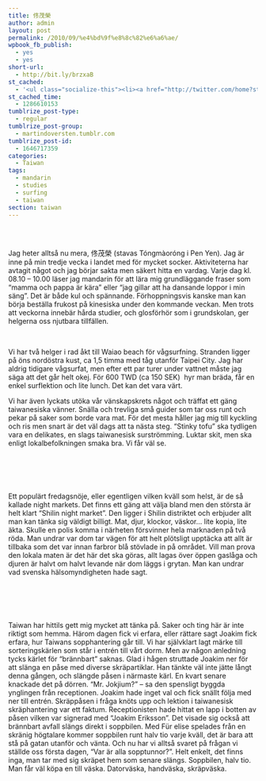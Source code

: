 ```yaml
---
title: 佟茂榮
author: admin
layout: post
permalink: /2010/09/%e4%bd%9f%e8%8c%82%e6%a6%ae/
wpbook_fb_publish:
  - yes
  - yes
short-url:
  - http://bit.ly/brzxaB
st_cached:
  - '<ul class="socialize-this"><li><a href="http://twitter.com/home?status=Currently Reading http%3A%2F%2Fwww.doversten.nu%2Fblog%2F%3Fp%3D96"  target="_blank"><img src="http://www.doversten.nu/blog/wp-content/plugins/socialize-this/widgets/social-sketches/twitter.png" width="48px" height="48px" alt="Twitter" title="Twitter" /></a></li><li><a href="http://www.facebook.com/sharer.php?u=http%3A%2F%2Fwww.doversten.nu%2Fblog%2F%3Fp%3D96&t=%E4%BD%9F%E8%8C%82%E6%A6%AE" target="_blank"><img src="http://www.doversten.nu/blog/wp-content/plugins/socialize-this/widgets/social-sketches/facebook.png" width="48px" height="48px" alt="Facebook" title="Facebook" /></a></li><li><a href="http://del.icio.us/submit?url=http%3A%2F%2Fwww.doversten.nu%2Fblog%2F%3Fp%3D96&title=%E4%BD%9F%E8%8C%82%E6%A6%AE" target="_blank"><img src="http://www.doversten.nu/blog/wp-content/plugins/socialize-this/widgets/social-sketches/delicious.png" width="48px" height="48px" alt="Delicious" title="Delicious" /></a></li><li><a href="http://digg.com/submit?phase=2&url=http%3A%2F%2Fwww.doversten.nu%2Fblog%2F%3Fp%3D96" target="_blank"><img src="http://www.doversten.nu/blog/wp-content/plugins/socialize-this/widgets/social-sketches/digg.png" width="48px" height="48px" alt="Digg" title="Digg" /></a></li><li><a href="http://www.stumbleupon.com/submit?url=http%3A%2F%2Fwww.doversten.nu%2Fblog%2F%3Fp%3D96&title=%E4%BD%9F%E8%8C%82%E6%A6%AE" target="_blank"><img src="http://www.doversten.nu/blog/wp-content/plugins/socialize-this/widgets/social-sketches/stumbleupon.png" width="48px" height="48px" alt="StumbleUpon" title="StumbleUpon" /></a></li><li><a href="http://www.google.com/bookmarks/mark?op=add&bkmk=http%3A%2F%2Fwww.doversten.nu%2Fblog%2F%3Fp%3D96&title=%E4%BD%9F%E8%8C%82%E6%A6%AE&annotation=" target="_blank"><img src="http://www.doversten.nu/blog/wp-content/plugins/socialize-this/widgets/social-sketches/google.png" width="48px" height="48px" alt="Google" title="Google" /></a></li><li><a href="http://www.doversten.nu/blog/?feed=rss2" target="_blank"><img src="http://www.doversten.nu/blog/wp-content/plugins/socialize-this/widgets/social-sketches/rss.png" width="48px" height="48px" alt="RSS Feed" title="RSS Feed" /></a></li></ul>'
st_cached_time:
  - 1286610153
tumblrize_post-type:
  - regular
tumblrize_post-group:
  - martindoversten.tumblr.com
tumblrize_post-id:
  - 1646717359
categories:
  - Taiwan
tags:
  - mandarin
  - studies
  - surfing
  - taiwan
section: taiwan
---
```

[<img class="alignnone size-large wp-image-107" title="Waiao beach" src="http://www.doversten.nu/blog/wp-content/uploads/2010/09/100904-025-500x333.jpg" alt="" />][1]

<br class="spacer_" />

Jag heter alltså nu mera, 佟茂榮 (stavas Tóngmàoróng i Pen Yen). Jag är inne på min tredje vecka i landet med för mycket socker. Aktiviteterna har avtagit något och jag börjar sakta men säkert hitta en vardag. Varje dag kl. 08.10 &#8211; 10.00 läser jag mandarin för att lära mig grundläggande fraser som &#8220;mamma och pappa är kära&#8221; eller &#8220;jag gillar att ha dansande loppor i min säng&#8221;. Det är både kul och spännande. Förhoppningsvis kanske man kan börja beställa frukost på kinesiska under den kommande veckan. Men trots att veckorna innebär hårda studier, och glosförhör som i grundskolan, ger helgerna oss njutbara tillfällen.

<br class="spacer_" />

Vi har två helger i rad åkt till Waiao beach för vågsurfning. Stranden ligger på öns nordöstra kust, ca 1,5 timma med tåg utanför Taipei City. Jag har aldrig tidigare vågsurfat, men efter ett par turer under vattnet måste jag säga att det går helt okej. För 600 TWD (ca 150 SEK)  hyr man bräda, får en enkel surflektion och lite lunch. Det kan det vara värt.

Vi har även lyckats utöka vår vänskapskrets något och träffat ett gäng taiwanesiska vänner. Snälla och trevliga små guider som tar oss runt och pekar på saker som borde vara mat. För det mesta håller jag mig till kyckling och ris men snart är det väl dags att ta nästa steg. &#8220;Stinky tofu&#8221; ska tydligen vara en delikates, en slags taiwanesisk surströmming. Luktar skit, men ska enligt lokalbefolkningen smaka bra. Vi får väl se.

<br class="spacer_" />

[<img class="alignnone size-large wp-image-109" title="Shilin night market" src="http://www.doversten.nu/blog/wp-content/uploads/2010/09/100903-008-500x333.jpg" alt="" />][2]

<br class="spacer_" />

Ett populärt fredagsnöje, eller egentligen vilken kväll som helst, är de så kallade night markets. Det finns ett gäng att välja bland men den största är helt klart &#8220;Shilin night market&#8221;. Den ligger i Shilin distriktet och erbjuder allt man kan tänka sig väldigt billigt. Mat, djur, klockor, väskor&#8230; lite kopia, lite äkta. Skulle en polis komma i närheten försvinner hela marknaden på två röda. Man undrar var dom tar vägen för att helt plötsligt upptäcka att allt är tillbaka som det var innan farbror blå stövlade in på området. Vill man prova den lokala maten är det här det ska göras, allt lagas över öppen gaslåga och djuren är halvt om halvt levande när dom läggs i grytan. Man kan undrar vad svenska hälsomyndigheten hade sagt.

<br class="spacer_" />

[<img class="alignnone size-medium wp-image-110" title="Surfer" src="http://www.doversten.nu/blog/wp-content/uploads/2010/09/100904-036-300x490.jpg" alt="" />][3]

<br class="spacer_" />

Taiwan har hittils gett mig mycket att tänka på. Saker och ting här är inte riktigt som hemma. Härom dagen fick vi erfara, eller rättare sagt Joakim fick erfara, hur Taiwans sopphantering går till. Vi har självklart lagt märke till sorteringskärlen som står i entrén till vårt dorm. Men av någon anledning tycks kärlet för &#8220;brännbart&#8221; saknas. Glad i hågen struttade Joakim ner för att slänga en påse med diverse skräpartiklar. Han tänkte väl inte jätte långt denna gången, och slängde påsen i närmaste kärl. En kvart senare knackade det på dörren. &#8220;Mr. Jokjium?&#8221; &#8211; sa den spensligt byggda ynglingen från receptionen. Joakim hade inget val och fick snällt följa med ner till entrén. Skräppåsen i fråga knöts upp och lektion i taiwanesisk skräphantering var ett faktum. Receptionisten hade hittat en lapp i botten av påsen vilken var signerad med &#8220;Joakim Eriksson&#8221;. Det visade sig också att brännbart avfall slängs direkt i soppbilen. Med Für elise spelades från en skränig högtalare kommer soppbilen runt halv tio varje kväll, det är bara att stå på gatan utanför och vänta. Och nu har vi alltså svaret på frågan vi ställde oss första dagen, &#8220;Var är alla sopptunnor?&#8221;. Helt enkelt, det finns inga, man tar med sig skräpet hem som senare slängs. Soppbilen, halv tio. Man får väl köpa en till väska. Datorväska, handväska, skräpväska.

<br class="spacer_" />

 [1]: http://www.doversten.nu/blog/wp-content/uploads/2010/09/100904-0251.jpg
 [2]: http://www.doversten.nu/blog/wp-content/uploads/2010/09/100903-0081.jpg
 [3]: http://www.doversten.nu/blog/wp-content/uploads/2010/09/100904-0361.jpg
